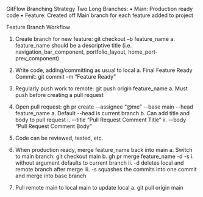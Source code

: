 GitFlow Branching Strategy
Two Long Branches:
•	Main: Production ready code 
•	Feature: Created off Main branch for each feature added to project

Feature Branch Workflow
1.	Create branch for new feature: git checkout –b feature_name
    a.	feature_name should be a descriptive title (i.e. navigation_bar_component, portfolio_layout, home_port-prev_component)

2.	Write code, adding/committing as usual to local
    a.	Final Feature Ready Commit: git commit –m “Feature Ready”

3.	Regularly push work to remote: git push origin feature_name
    a.	Must push before creating a pull request

4.	Open pull request: gh pr create --assignee “@me” --base main --head feature_name
    a.	Default --head is current branch
    b.	Can add title and body to pull request
        i.	--title “Pull Request Comment Title”
        ii.	--body “Pull Request Comment Body”

5.	Code can be reviewed, tested, etc.

6.	When production ready, merge feature_name back into main
    a.	Switch to main branch: git checkout main
    b.	gh pr merge feature_name -d -s 
        i.	without argument defaults to current branch
        ii.	-d deletes local and remote branch after merge
        iii.	-s squashes the commits into one commit and merge into base branch
        
7.	Pull remote main to local main to update local
    a.	git pull origin main
